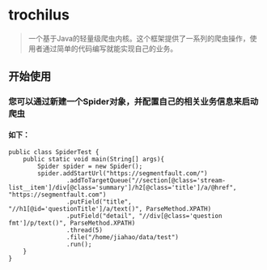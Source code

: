 # trochilus

> 一个基于Java的轻量级爬虫内核。这个框架提供了一系列的爬虫操作，使用者通过简单的代码编写就能实现自己的业务。

## 开始使用

### 您可以通过新建一个Spider对象，并配置自己的相关业务信息来启动爬虫

#### 如下：

```
public class SpiderTest {
    public static void main(String[] args){
        Spider spider = new Spider();
        spider.addStartUrl("https://segmentfault.com/")
                .addToTargetQueue("//section[@class='stream-list__item']/div[@class='summary']/h2[@class='title']/a/@href", "https://segmentfault.com")
                .putField("title", "//h1[@id='questionTitle']/a/text()", ParseMethod.XPATH)
                .putField("detail", "//div[@class='question fmt']/p/text()", ParseMethod.XPATH)
                .thread(5)
                .file("/home/jiahao/data/test")
                .run();
    }
}
```
